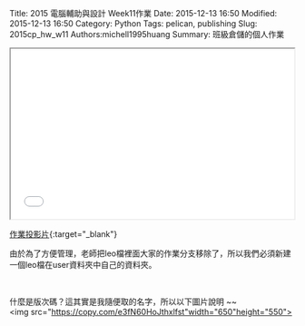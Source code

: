 Title: 2015 電腦輔助與設計 Week11作業
Date: 2015-12-13 16:50
Modified: 2015-12-13 16:50
Category: Python
Tags: pelican, publishing
Slug: 2015cp_hw_w11
Authors:michell1995huang
Summary: 班級倉儲的個人作業

<iframe src="simplest7.html" width="500" height="300"></iframe>

[作業投影片](simplest7.html){:target="_blank"}

由於為了方便管理，老師把leo檔裡面大家的作業分支移除了，所以我們必須新建一個leo檔在user資料夾中自己的資料夾。

<br>

什麼是版次碼？這其實是我隨便取的名字，所以以下圖片說明 ~~
<br>
 <img src="https://copy.com/e3fN60HoJthxlfst"width="650"height="550">
 
 <br>

